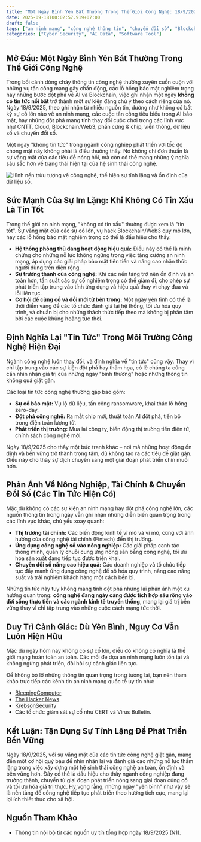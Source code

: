 ```yaml
---
title: "Một Ngày Bình Yên Bất Thường Trong Thế Giới Công Nghệ: 18/9/2025"
date: 2025-09-18T00:02:57.919+07:00
draft: false
tags: ["an ninh mạng", "công nghệ thông tin", "chuyển đổi số", "Blockchain", "Cloud", "Fintech", "nông nghiệp thông minh", "tin tức công nghệ", "bảo mật", "Web3"]
categories: ["Cyber Security", "AI Data", "Software Tool"]
---
```


## Mở Đầu: Một Ngày Bình Yên Bất Thường Trong Thế Giới Công Nghệ

Trong bối cảnh dòng chảy thông tin công nghệ thường xuyên cuồn cuộn với những vụ tấn công mạng gây chấn động, các lỗ hổng bảo mật nghiêm trọng hay những bước đột phá về AI và Blockchain, việc ghi nhận một ngày **không có tin tức nổi bật** trở thành một sự kiện đáng chú ý theo cách riêng của nó. Ngày 18/9/2025, theo ghi nhận từ nhiều nguồn tin, dường như không có bất kỳ sự cố lớn nào về an ninh mạng, các cuộc tấn công tiêu biểu trong AI bảo mật, hay những đột phá mang tính thay đổi cuộc chơi trong các lĩnh vực như CNTT, Cloud, Blockchain/Web3, phần cứng & chip, viễn thông, dữ liệu số và chuyển đổi số.

Một ngày "không tin tức" trong ngành công nghiệp phát triển với tốc độ chóng mặt này không phải là điều thường thấy. Nó không chỉ đơn thuần là sự vắng mặt của các tiêu đề nóng hổi, mà còn có thể mang những ý nghĩa sâu sắc hơn về trạng thái hiện tại của hệ sinh thái công nghệ.

![Hình nền trừu tượng về công nghệ, thể hiện sự tĩnh lặng và ổn định của dữ liệu số.](/images/quiet-tech-day-2025.webp)

## Sức Mạnh Của Sự Im Lặng: Khi Không Có Tin Xấu Là Tin Tốt

Trong thế giới an ninh mạng, "không có tin xấu" thường được xem là "tin tốt". Sự vắng mặt của các sự cố lớn, vụ hack Blockchain/Web3 quy mô lớn, hay các lỗ hổng bảo mật nghiêm trọng có thể là dấu hiệu cho thấy:

*   **Hệ thống phòng thủ đang hoạt động hiệu quả:** Điều này có thể là minh chứng cho những nỗ lực không ngừng trong việc tăng cường an ninh mạng, áp dụng các giải pháp bảo mật tiên tiến và nâng cao nhận thức người dùng trên diện rộng.
*   **Sự trưởng thành của công nghệ:** Khi các nền tảng trở nên ổn định và an toàn hơn, tần suất các sự cố nghiêm trọng có thể giảm đi, cho phép sự phát triển tập trung vào tính ứng dụng và hiệu quả thay vì chạy đua vá lỗi liên tục.
*   **Cơ hội để củng cố và đổi mới từ bên trong:** Một ngày yên tĩnh có thể là thời điểm vàng để các tổ chức đánh giá lại hệ thống, tối ưu hóa quy trình, và chuẩn bị cho những thách thức tiếp theo mà không bị phân tâm bởi các cuộc khủng hoảng tức thời.

## Định Nghĩa Lại "Tin Tức" Trong Môi Trường Công Nghệ Hiện Đại

Ngành công nghệ luôn thay đổi, và định nghĩa về "tin tức" cũng vậy. Thay vì chỉ tập trung vào các sự kiện đột phá hay thảm họa, có lẽ chúng ta cũng cần nhìn nhận giá trị của những ngày "bình thường" hoặc những thông tin không quá giật gân.

Các loại tin tức công nghệ thường gặp bao gồm:
*   **Sự cố bảo mật:** Vụ lộ dữ liệu, tấn công ransomware, khai thác lỗ hổng zero-day.
*   **Đột phá công nghệ:** Ra mắt chip mới, thuật toán AI đột phá, tiến bộ trong điện toán lượng tử.
*   **Phát triển thị trường:** Mua lại công ty, biến động thị trường tiền điện tử, chính sách công nghệ mới.

Ngày 18/9/2025 cho thấy một bức tranh khác – nơi mà những hoạt động ổn định và bền vững trở thành trọng tâm, dù không tạo ra các tiêu đề giật gân. Điều này cho thấy sự dịch chuyển sang một giai đoạn phát triển chín muồi hơn.

## Phản Ánh Về Nông Nghiệp, Tài Chính & Chuyển Đổi Số (Các Tin Tức Hiện Có)

Mặc dù không có các sự kiện an ninh mạng hay đột phá công nghệ lớn, các nguồn thông tin trong ngày vẫn ghi nhận những diễn biến quan trọng trong các lĩnh vực khác, chủ yếu xoay quanh:

*   **Thị trường tài chính:** Các biến động kinh tế vĩ mô và vi mô, cùng với ảnh hưởng của công nghệ tài chính (Fintech) đến thị trường.
*   **Ứng dụng công nghệ số vào nông nghiệp:** Các giải pháp canh tác thông minh, quản lý chuỗi cung ứng nông sản bằng công nghệ, tối ưu hóa sản xuất đang tiếp tục được triển khai.
*   **Chuyển đổi số nâng cao hiệu quả:** Các doanh nghiệp và tổ chức tiếp tục đẩy mạnh ứng dụng công nghệ để số hóa quy trình, nâng cao năng suất và trải nghiệm khách hàng một cách bền bỉ.

Những tin tức này tuy không mang tính đột phá nhưng lại phản ánh một xu hướng quan trọng: **công nghệ đang ngày càng được tích hợp sâu rộng vào đời sống thực tiễn và các ngành kinh tế truyền thống**, mang lại giá trị bền vững thay vì chỉ tập trung vào những cuộc cách mạng tức thời.

## Duy Trì Cảnh Giác: Dù Yên Bình, Nguy Cơ Vẫn Luôn Hiện Hữu

Mặc dù ngày hôm nay không có sự cố lớn, điều đó không có nghĩa là thế giới mạng hoàn toàn an toàn. Các mối đe dọa an ninh mạng luôn tồn tại và không ngừng phát triển, đòi hỏi sự cảnh giác liên tục.

Để không bỏ lỡ những thông tin quan trọng trong tương lai, bạn nên tham khảo trực tiếp các kênh tin an ninh mạng quốc tế uy tín như:
*   [BleepingComputer](https://www.bleepingcomputer.com/)
*   [The Hacker News](https://thehackernews.com/)
*   [KrebsonSecurity](https://krebsonsecurity.com/)
*   Các tổ chức giám sát sự cố như CERT và Virus Bulletin.

## Kết Luận: Tận Dụng Sự Tĩnh Lặng Để Phát Triển Bền Vững

Ngày 18/9/2025, với sự vắng mặt của các tin tức công nghệ giật gân, mang đến một cơ hội quý báu để nhìn nhận lại và đánh giá cao những nỗ lực thầm lặng trong việc xây dựng một hệ sinh thái công nghệ an toàn, ổn định và bền vững hơn. Đây có thể là dấu hiệu cho thấy ngành công nghiệp đang trưởng thành, chuyển từ giai đoạn phát triển nóng sang giai đoạn củng cố và tối ưu hóa giá trị thực. Hy vọng rằng, những ngày "yên bình" như vậy sẽ là nền tảng để công nghệ tiếp tục phát triển theo hướng tích cực, mang lại lợi ích thiết thực cho xã hội.

## Nguồn Tham Khảo

*   Thông tin nội bộ từ các nguồn uy tín tổng hợp ngày 18/9/2025 (N1).